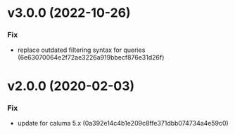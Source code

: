 # v3.0.0 (2022-10-26)

### Fix

* replace outdated filtering syntax for queries (6e63070064e2f72ae3226a919bbecf876e31d26f)

# v2.0.0 (2020-02-03)

### Fix

* update for caluma 5.x (0a392e14c4b1e209c8ffe371dbb074734a4e59c0)
